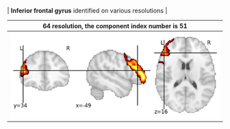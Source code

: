 


| **Inferior frontal gyrus** identified on various resolutions |

| 64 resolution, the component index number is 51|  
|:---:|  
| ![Component 64](../64/final/51.jpg "From component 64: Inferior frontal gyrus") |